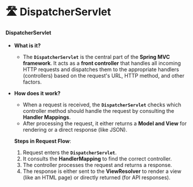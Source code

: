 # 🛣️ DispatcherServlet

#### **DispatcherServlet**

* **What is it?**
  * The **`DispatcherServlet`** is the central part of the **Spring MVC framework**. It acts as a **front controller** that handles all incoming HTTP requests and dispatches them to the appropriate handlers (controllers) based on the request's URL, HTTP method, and other factors.
*   **How does it work?**

    * When a request is received, the **`DispatcherServlet`** checks which controller method should handle the request by consulting the **Handler Mappings**.
    * After processing the request, it either returns a **Model and View** for rendering or a direct response (like JSON).



    **Steps in Request Flow**:

    1. Request enters the **`DispatcherServlet`**.
    2. It consults the **HandlerMapping** to find the correct controller.
    3. The controller processes the request and returns a response.
    4. The response is either sent to the **ViewResolver** to render a view (like an HTML page) or directly returned (for API responses).

